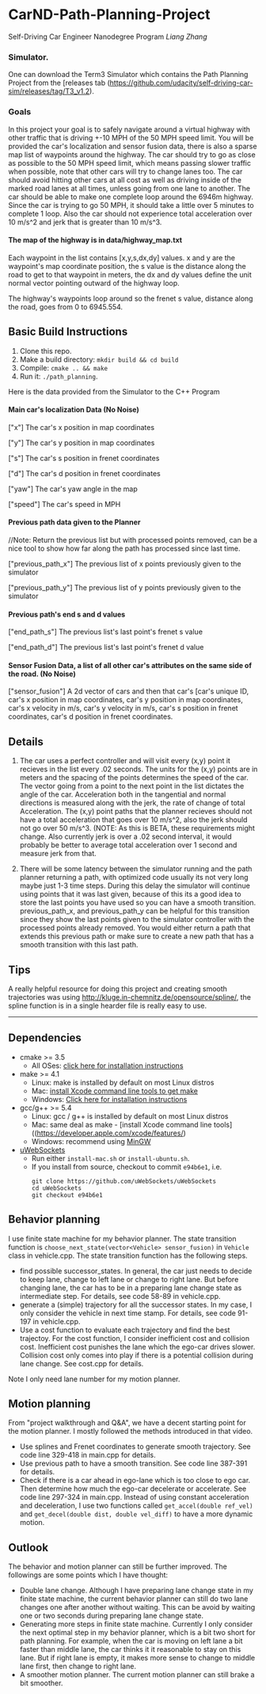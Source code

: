 # CarND-Path-Planning-Project
Self-Driving Car Engineer Nanodegree Program
*Liang Zhang*
   
### Simulator.
One can download the Term3 Simulator which contains the Path Planning Project from the [releases tab (https://github.com/udacity/self-driving-car-sim/releases/tag/T3_v1.2).

### Goals
In this project your goal is to safely navigate around a virtual highway with other traffic that is driving +-10 MPH of the 50 MPH speed limit. You will be provided the car's localization and sensor fusion data, there is also a sparse map list of waypoints around the highway. The car should try to go as close as possible to the 50 MPH speed limit, which means passing slower traffic when possible, note that other cars will try to change lanes too. The car should avoid hitting other cars at all cost as well as driving inside of the marked road lanes at all times, unless going from one lane to another. The car should be able to make one complete loop around the 6946m highway. Since the car is trying to go 50 MPH, it should take a little over 5 minutes to complete 1 loop. Also the car should not experience total acceleration over 10 m/s^2 and jerk that is greater than 10 m/s^3.

#### The map of the highway is in data/highway_map.txt
Each waypoint in the list contains  [x,y,s,dx,dy] values. x and y are the waypoint's map coordinate position, the s value is the distance along the road to get to that waypoint in meters, the dx and dy values define the unit normal vector pointing outward of the highway loop.

The highway's waypoints loop around so the frenet s value, distance along the road, goes from 0 to 6945.554.

## Basic Build Instructions

1. Clone this repo.
2. Make a build directory: `mkdir build && cd build`
3. Compile: `cmake .. && make`
4. Run it: `./path_planning`.

Here is the data provided from the Simulator to the C++ Program

#### Main car's localization Data (No Noise)

["x"] The car's x position in map coordinates

["y"] The car's y position in map coordinates

["s"] The car's s position in frenet coordinates

["d"] The car's d position in frenet coordinates

["yaw"] The car's yaw angle in the map

["speed"] The car's speed in MPH

#### Previous path data given to the Planner

//Note: Return the previous list but with processed points removed, can be a nice tool to show how far along
the path has processed since last time. 

["previous_path_x"] The previous list of x points previously given to the simulator

["previous_path_y"] The previous list of y points previously given to the simulator

#### Previous path's end s and d values 

["end_path_s"] The previous list's last point's frenet s value

["end_path_d"] The previous list's last point's frenet d value

#### Sensor Fusion Data, a list of all other car's attributes on the same side of the road. (No Noise)

["sensor_fusion"] A 2d vector of cars and then that car's [car's unique ID, car's x position in map coordinates, car's y position in map coordinates, car's x velocity in m/s, car's y velocity in m/s, car's s position in frenet coordinates, car's d position in frenet coordinates. 

## Details

1. The car uses a perfect controller and will visit every (x,y) point it recieves in the list every .02 seconds. The units for the (x,y) points are in meters and the spacing of the points determines the speed of the car. The vector going from a point to the next point in the list dictates the angle of the car. Acceleration both in the tangential and normal directions is measured along with the jerk, the rate of change of total Acceleration. The (x,y) point paths that the planner recieves should not have a total acceleration that goes over 10 m/s^2, also the jerk should not go over 50 m/s^3. (NOTE: As this is BETA, these requirements might change. Also currently jerk is over a .02 second interval, it would probably be better to average total acceleration over 1 second and measure jerk from that.

2. There will be some latency between the simulator running and the path planner returning a path, with optimized code usually its not very long maybe just 1-3 time steps. During this delay the simulator will continue using points that it was last given, because of this its a good idea to store the last points you have used so you can have a smooth transition. previous_path_x, and previous_path_y can be helpful for this transition since they show the last points given to the simulator controller with the processed points already removed. You would either return a path that extends this previous path or make sure to create a new path that has a smooth transition with this last path.

## Tips

A really helpful resource for doing this project and creating smooth trajectories was using http://kluge.in-chemnitz.de/opensource/spline/, the spline function is in a single hearder file is really easy to use.

---

## Dependencies

* cmake >= 3.5
  * All OSes: [click here for installation instructions](https://cmake.org/install/)
* make >= 4.1
  * Linux: make is installed by default on most Linux distros
  * Mac: [install Xcode command line tools to get make](https://developer.apple.com/xcode/features/)
  * Windows: [Click here for installation instructions](http://gnuwin32.sourceforge.net/packages/make.htm)
* gcc/g++ >= 5.4
  * Linux: gcc / g++ is installed by default on most Linux distros
  * Mac: same deal as make - [install Xcode command line tools]((https://developer.apple.com/xcode/features/)
  * Windows: recommend using [MinGW](http://www.mingw.org/)
* [uWebSockets](https://github.com/uWebSockets/uWebSockets)
  * Run either `install-mac.sh` or `install-ubuntu.sh`.
  * If you install from source, checkout to commit `e94b6e1`, i.e.
    ```
    git clone https://github.com/uWebSockets/uWebSockets 
    cd uWebSockets
    git checkout e94b6e1
    ```

## Behavior planning
I use finite state machine for my behavior planner. The state transition function is `choose_next_state(vector<Vehicle> sensor_fusion)` in `Vehicle` class in vehicle.cpp. The state transition function has the following steps.

* find possible successor_states. In general, the car just needs to decide to keep lane, change to left lane or change to right lane. But before changing lane, the car has to be in a preparing lane change state as intermediate step. For details, see code 58-89 in vehicle.cpp. 
* generate a (simple) trajectory for all the successor states. In my case, I only consider the vehicle in next time stamp. For details, see code 91-197 in vehicle.cpp. 
* Use a cost function to evaluate each trajectory and find the best trajectoy. For the cost function, I consider inefficient cost and collision cost. Inefficient cost punishes the lane which the ego-car drives slower. Collision cost only comes into play if there is a potential collision during lane change. See cost.cpp for details. 

Note I only need lane number for my motion planner.
## Motion planning
From "project walkthrough and Q&A", we have a decent starting point for the motion planner. I mostly followed the methods introduced in that video.

* Use splines and Frenet coordinates to generate smooth trajectory. See code line 329-418 in main.cpp for details.
* Use previous path to have a smooth transition. See code line 387-391 for details.
* Check if there is a car ahead in ego-lane which is too close to ego car. Then determine how much the ego-car decelerate or accelerate. See code line 297-324 in main.cpp. Instead of using constant acceleration and deceleration, I use two functions called `get_accel(double ref_vel)` and `get_decel(double dist, double vel_diff)` to have a more dynamic motion.

## Outlook
The behavior and motion planner can still be further improved. The followings are some points which I have thought:
* Double lane change. Although I have preparing lane change state in my finite state machine, the current behavior planner can still do two lane changes one after another without waiting. This can be avoid by waiting one or two seconds during preparing lane change state.
* Generating more steps in finite state machine. Currently I only consider the next optimal step in my behavior planner, which is a bit two short for path planning. For example, when the car is moving on left lane a bit faster than middle lane, the car thinks it it reasonable to stay on this lane. But if right lane is empty, it makes more sense to change to middle lane first, then change to right lane. 
* A smoother motion planner. The current motion planner can still brake a bit smoother. 
